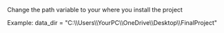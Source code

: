 Change the path variable to your where you install the project

Example: data_dir = "C:\\\Users\\\YourPC\\\OneDrive\\\Desktop\\\FinalProject"
